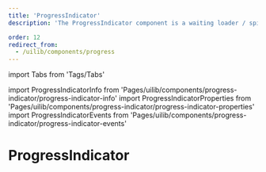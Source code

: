 ```yaml
---
title: 'ProgressIndicator'
description: 'The ProgressIndicator component is a waiting loader / spinner to show while other content is in progression.'

order: 12
redirect_from:
  - /uilib/components/progress
---
```


import Tabs from 'Tags/Tabs'

import ProgressIndicatorInfo from 'Pages/uilib/components/progress-indicator/progress-indicator-info'
import ProgressIndicatorProperties from 'Pages/uilib/components/progress-indicator/progress-indicator-properties'
import ProgressIndicatorEvents from 'Pages/uilib/components/progress-indicator/progress-indicator-events'

# ProgressIndicator

<Tabs>
  <Tabs.Content>
    <ProgressIndicatorInfo />
  </Tabs.Content>
  <Tabs.Content>
    <ProgressIndicatorProperties />
  </Tabs.Content>
  <Tabs.Content>
    <ProgressIndicatorEvents  />
  </Tabs.Content>
</Tabs>
